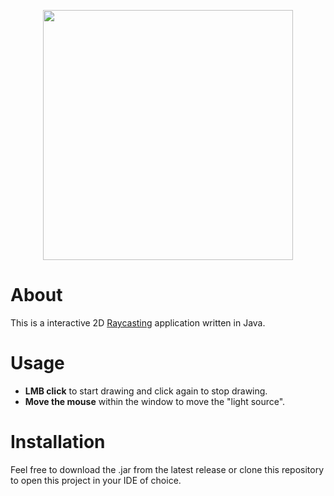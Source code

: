<p align="center">
<img src="raycasting.gif" width="400">
</p>

# About
This is a interactive 2D [Raycasting](https://en.wikipedia.org/wiki/Ray_casting) application written in Java.

# Usage
- **LMB click** to start drawing and click again to stop drawing.
- **Move the mouse** within the window to move the "light source".

# Installation
Feel free to download the .jar from the latest release or clone this repository to open this project in your IDE of choice.